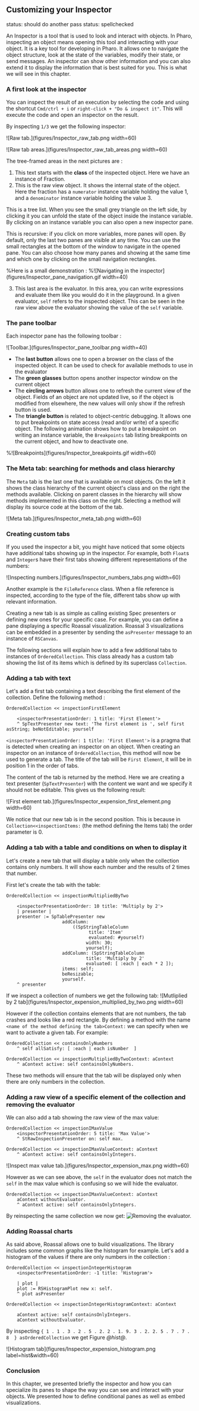 ## Customizing your Inspector

status: should do another pass
status: spellchecked


An Inspector is a tool that is used to look and interact with objects.
In Pharo, inspecting an object means opening this tool and interacting with your object. It is a key tool for developing in Pharo. 
It allows one to navigate the object structure, look at the state of the variables, modify their state, or send messages. 
An inspector can show other information and you can also extend it to display the information that is best suited for you.
This is what we will see in this chapter.


### A first look at the inspector

You can inspect the result of an execution by selecting the code and using the shortcut `Cmd/ctrl + i` or `right-click + "Do & inspect it"`. This will execute the code and open an inspector on the result. 

By inspecting `1/3` we get the following inspector:

![Raw tab.](figures/Inspector_raw_tab.png width=60)

![Raw tab areas.](figures/Inspector_raw_tab_areas.png width=60)

The tree-framed areas in the next pictures are :
1. This text starts with the **class** of the inspected object. Here we have an instance of Fraction.
2. This is the raw view object. It shows the internal state of the object. Here the fraction has a `numerator` instance variable holding the value 1, and a `denominator` instance variable holding the value 3. 

This is a tree list. When you see the small grey triangle on the left side, by clicking it you can unfold the state of the object inside the instance variable. 
By clicking on an instance variable you can also open a new inspector pane.

This is recursive: if you click on more variables, more panes will open. By default, only the last two panes are visible at any time. You can use the small rectangles at the bottom of the window to navigate in the opened pane. You can also choose how many panes and showing at the same time and which one by clicking on the small navigation rectangles. 

%Here is a small demonstration :
%![Navigating in the inspector](figures/Inspector_pane_navigation.gif width=40)

3. This last area is the evaluator. In this area, you can write expressions and evaluate them like you would do it in the playground. In a given evaluator, `self` refers to the inspected object. This can be seen in the raw view above the evaluator showing the value of the `self` variable.

### The pane toolbar

Each inspector pane has the following toolbar :

![Toolbar.](figures/Inspector_pane_toolbar.png width=40)

- The **last button** allows one to open a browser on the class of the inspected object. It can be used to check for available methods to use in the evaluator
- The **green glasses** button opens another inspector window on the current object
- The **circling arrows** button allows one to refresh the current view of the object. Fields of an object are not updated live, so if the object is modified from elsewhere, the new values will only show if the refresh button is used.
- The **triangle button** is related to object-centric debugging. It allows one to put breakpoints on state access (read and/or write) of a specific object. The following animation shows how to put a breakpoint on writing an instance variable, the `Breakpoints` tab listing breakpoints on the current object, and how to deactivate one.

%![Breakpoints](figures/Inspector_breakpoints.gif width=60)

### The Meta tab: searching for methods and class hierarchy
The `Meta` tab is the last one that is available on most objects.
On the left it shows the class hierarchy of the current object's class and on the right the methods available. Clicking on parent classes in the hierarchy will show methods implemented in this class on the right. Selecting a method will display its source code at the bottom of the tab.


![Meta tab.](figures/Inspector_meta_tab.png width=60)

### Creating custom tabs

If you used the inspector a bit, you might have noticed that some objects have additional tabs showing up in the inspector.
For example, both `Float`s and `Integer`s have their first tabs showing different representations of the numbers:

![Inspecting numbers.](figures/Inspector_numbers_tabs.png width=60)

Another example is the `FileReference` class. When a file reference is inspected, according to the type of the file, different tabs show up with relevant information.


Creating a new tab is as simple as calling existing Spec presenters or defining new ones for your specific case. For example, you can define a pane displaying a specific Roassal visualization. Roassal 3 visualizations can be embedded in a presenter by sending the `asPresenter` message to an instance of `RSCanvas`.

The following sections will explain how to add a few additional tabs to instances of `OrderedCollection`. This class already has a custom tab showing the list of its items which is defined by its superclass `Collection`.

### Adding a tab with text

Let's add a first tab containing a text describing the first element of the collection. Define the following method :

```Smalltalk
OrderedCollection << inspectionFirstElement

	<inspectorPresentationOrder: 1 title: 'First Element'>
	^ SpTextPresenter new text: 'The first element is ', self first asString; beNotEditable; yourself
```

`<inspectorPresentationOrder: 1 title: 'First Element'>` is a pragma that is detected when creating an inspector on an object. When creating an inspector on an instance of `OrderedCollection`, this method will now be used to generate a tab. The title of the tab will be `First Element`, it will be in position 1 in the order of tabs.

The content of the tab is returned by the method. Here we are creating a text presenter (`SpTextPresenter`) with the content we want and we specify it should not be editable. This gives us the following result:

![First element tab.](figures/Inspector_expension_first_element.png width=60)

We notice that our new tab is in the second position. This is because in `Collection<<inspectionItems:` (the method defining the Items tab) the order parameter is 0.

### Adding a tab with a table and conditions on when to display it

Let's create a new tab that will display a table only when the collection contains only numbers. It will show each number and the results of 2 times that number.

First let's create the tab with the table:

```Smalltalk
OrderedCollection << inspectionMultipliedByTwo

	<inspectorPresentationOrder: 10 title: 'Multiply by 2'>
	| presenter |
	presenter := SpTablePresenter new
		             addColumn:
			             ((SpStringTableColumn
				               title: 'Item'
				               evaluated: #yourself)
				              width: 30;
				              yourself);
		             addColumn: (SpStringTableColumn
				              title: 'Multiply by 2'
				              evaluated: [ :each | each * 2 ]);
		             items: self;
		             beResizable;
		             yourself.
	^ presenter
```
If we inspect a collection of numbers we get the following tab:
![Mutliplied by 2 tab](figures/Inspector_expension_multiplied_by_two.png width=60)

However if the collection contains elements that are not numbers, the tab crashes and looks like a red rectangle. 
By defining a method with the name `<name of the method defining the tab>Context:` we can specify when we want to activate a given tab. For example:

```Smalltalk
OrderedCollection << containsOnlyNumbers 
	^ self allSatisfy: [ :each | each isNumber  ]
```
```Smalltalk
OrderedCollection << inspectionMultipliedByTwoContext: aContext
	^ aContext active: self containsOnlyNumbers.
```

These two methods will ensure that the tab will be displayed only when there are only numbers in the collection.


### Adding a raw view of a specific element of the collection and removing the evaluator

We can also add a tab showing the raw view of the max value:

```pharo
OrderedCollection << inspectionIMaxValue
	<inspectorPresentationOrder: 5 title: 'Max Value'>
	^ StRawInspectionPresenter on: self max.
```

```pharo
OrderedCollection << inspectionIMaxValueContext: aContext
	^ aContext active: self containsOnlyIntegers.
```

![Inspect max value tab.](figures/Inspector_expension_max.png width=60)

However as we can see above, the `self` in the evaluator does not match the `self` in the max value which is confusing so we will hide the evaluator.

```Smalltalk
OrderedCollection << inspectionIMaxValueContext: aContext
	aContext withoutEvaluator.
	^ aContext active: self containsOnlyIntegers.
```

By reinspecting the same collection we now get:
![Removing the evaluator.](figures/Inspector_expension_max_without_evaluator.png)


### Adding Roassal charts

As said above, Roassal allows one to build visualizations.
The library includes some common graphs like the histogram for example.
Let's add a histogram of the values if there are only numbers in the collection :

```Smalltalk
OrderedCollection << inspectionIntegerHistogram
	<inspectorPresentationOrder: -1 title: 'Histogram'>
	
	| plot |
	plot := RSHistogramPlot new x: self.
	^ plot asPresenter
```

```
OrderedCollection << inspectionIntegerHistogramContext: aContext 
	
	aContext active: self containsOnlyIntegers.
	aContext withoutEvaluator.
```

By inspecting `{ 1 . 1 . 3 . 2 . 5 . 2. 2 . 1. 9. 3 . 2. 2. 5 . 7 . 7 . 8  } asOrderedCollection` we get Figure *@hist@*.

![Histogram tab](figures/Inspector_expension_histogram.png label=hist&width=60)


### Conclusion 

In this chapter, we presented briefly the inspector and how you can specialize its panes to shape the way you can see and interact with your objects.
We presented how to define conditional panes as well as embed visualizations.
